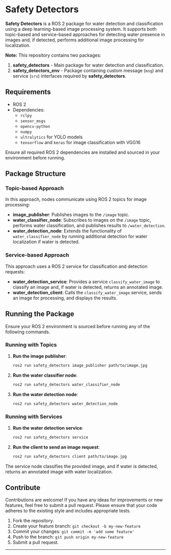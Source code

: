 # Safety Detectors


**Safety Detectors** is a ROS 2 package for water detection and classification using a deep learning-based image processing system. It supports both topic-based and service-based approaches for detecting water presence in images and, if detected, performs additional image processing for localization.

**Note:** This repository contains two packages:
1. **safety_detectors** - Main package for water detection and classification.
2. **safety_detectors_env** - Package containing custom message (`msg`) and service (`srv`) interfaces required by **safety_detectors**.

## Requirements

- ROS 2
- Dependencies:
  - `rclpy`
  - `sensor_msgs`
  - `opencv-python`
  - `numpy`
  - `ultralytics` for YOLO models
  - `tensorflow` and `keras` for image classification with VGG16

Ensure all required ROS 2 dependencies are installed and sourced in your environment before running.

## Package Structure

### Topic-based Approach

In this approach, nodes communicate using ROS 2 topics for image processing:

- **image_publisher**: Publishes images to the `/image` topic.
- **water_classifier_node**: Subscribes to images on the `/image` topic, performs water classification, and publishes results to `/water_detection`.
- **water_detection_node**: Extends the functionality of `water_classifier_node` by running additional detection for water localization if water is detected.

### Service-based Approach

This approach uses a ROS 2 service for classification and detection requests:

- **water_detection_service**: Provides a service `classify_water_image` to classify an image and, if water is detected, returns an annotated image.
- **water_detection_client**: Calls the `classify_water_image` service, sends an image for processing, and displays the results.

## Running the Package

Ensure your ROS 2 environment is sourced before running any of the following commands.

### Running with Topics

1. **Run the image publisher**:
   ```bash
   ros2 run safety_detectors image_publisher path/to/image.jpg
   ```
2. **Run the water classifier node**:
   ```bash
   ros2 run safety_detectors water_classifier_node
   ```
3. **Run the water detection node**:
   ```bash
   ros2 run safety_detectors water_detection_node
   ```

### Running with Services

1. **Run the water detection service**:
   ```bash
   ros2 run safety_detectors service
   ```
2. **Run the client to send an image request**:
   ```bash
   ros2 run safety_detectors client path/to/image.jpg
   ```

The service node classifies the provided image, and if water is detected, returns an annotated image with water localization.

## Contribute

Contributions are welcome! If you have any ideas for improvements or new features, feel free to submit a pull request. Please ensure that your code adheres to the existing style and includes appropriate tests.

1. Fork the repository.
2. Create your feature branch: `git checkout -b my-new-feature`
3. Commit your changes: `git commit -m 'add some feature'`
4. Push to the branch: `git push origin my-new-feature`
5. Submit a pull request.

--- 